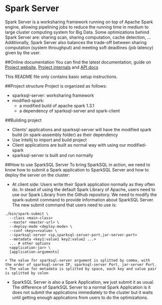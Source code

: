 Spark Server
===========================================================================

Spark Server is a worksharing framework running on top of Apache Spark engine, allowing pipelining jobs to reduce the running time in medium to large cluster computing system for Big Data. Some optimizations behind Spark Server are: sharing scan, sharing computation, cache detection, ... Additionally, Spark Server also balances the trade-off between sharing computation (system throughput) and  meeting soft deadlines (job latency) given by the user.

##Online documentation
You can find the latest documentation, guide on [Project website](http://wwww.ProjectWebsite), [Project internals](project-internals/PROJECT-INTERNALS.md) and [API docs](https://cdn.rawgit.com/ngtrkhoa/spark-server/master/api-docs/index.html)

This README file only contains basic setup instructions.

##Project structure
Project is organized as follows:
- sparksql-server: worksharing framework
- modified-spark: 
    + a modified build of apache spark 1.3.1
    + a dependency of sparksql-server and spark-client

##Building project
- Clients' applications and sparksql-server will have the modified spark build (in spark-assembly folder) as their dependency
- Use Intellij to import and build project
- Client applications are built as normal way with using our modified-spark
- sparksql-server is built and run normally

##How to use SparkSQL Server
To bring SparkSQL in action, we need to know how to submit a Spark application to SparkSQL Server and how to deploy the server on the cluster:
- At client side: Users write their Spark application normally as they often do. In stead of using the default Spark Library of Apache, users need to use our Spark Library from the Github repository. We need to modify the spark-submit command to provide information about SparkSQL Server. The new submit command that users need to use is:
```bashscript
./bin/spark-submit \
  --class <main-class>
  --master <master-url> \
  --deploy-mode <deploy-mode> \
  --conf <key>=<value> \
  --sparksql-server <ip,sparksql-server-port,jar-server-port>
  --metadata <key1:value1 key2:value2 ...>
  ... # other options
  <application-jar> \
  [application-arguments]
```
    + The value for sparksql-server argument is splitted by comma, with the order of sparksql-serve IP, sparksql-server Port, jar-server Port.
    + The value for metadata is splitted by space, each key and value pair is splitted by colon
- SparkSQL Server is also a Spark Application, we just submit it as usual. The difference of SparkSQL Server to a normal Spark Application is it does not submit the applications immediately to the cluster but it waits until getting enough applications from users to do the optimizations.
